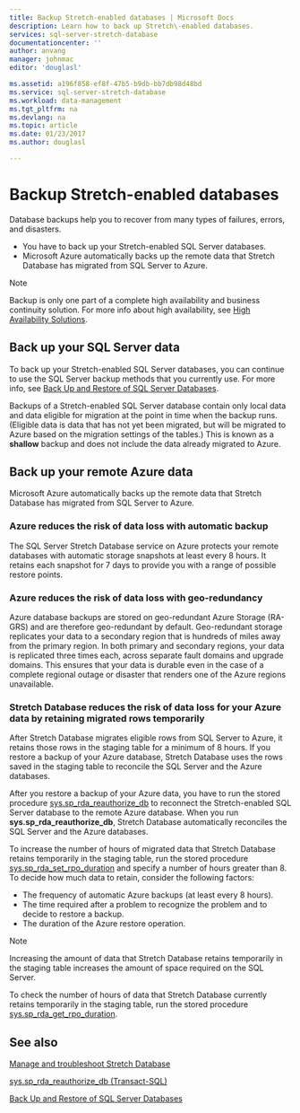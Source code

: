 ```yaml
---
title: Backup Stretch-enabled databases | Microsoft Docs
description: Learn how to back up Stretch\-enabled databases.
services: sql-server-stretch-database
documentationcenter: ''
author: anvang
manager: johnmac
editor: 'douglasl'

ms.assetid: a196f858-ef8f-47b5-b9db-bb7db98d48bd
ms.service: sql-server-stretch-database
ms.workload: data-management
ms.tgt_pltfrm: na
ms.devlang: na
ms.topic: article
ms.date: 01/23/2017
ms.author: douglasl

---
```

# Backup Stretch-enabled databases
Database backups help you to recover from many types of failures, errors, and disasters.  

* You have to back up your Stretch\-enabled SQL Server databases.  
* Microsoft Azure automatically backs up the remote data that Stretch Database has migrated from SQL Server to Azure.  

> [!NOTE]
> Backup is only one part of a complete high availability and business continuity solution. For more info about high availability, see [High Availability Solutions](https://msdn.microsoft.com/library/ms190202.aspx).
> 
> 

## Back up your SQL Server data
To back up your Stretch\-enabled SQL Server databases, you can continue to use the SQL Server backup methods that you currently use. For more info, see [Back Up and Restore of SQL Server Databases](https://msdn.microsoft.com/library/ms187048.aspx).

Backups of a Stretch-enabled SQL Server database contain only local data and data eligible for migration at the point in time when the backup runs. \(Eligible data is data that has not yet been migrated, but will be migrated to Azure based on the migration settings of the tables.\) This is known as a **shallow** backup and does not include the data already migrated to Azure.  

## Back up your remote Azure data
Microsoft Azure automatically backs up the remote data that Stretch Database has migrated from SQL Server to Azure.  

### Azure reduces the risk of data loss with automatic backup
The SQL Server Stretch Database service on Azure protects your remote databases with automatic storage snapshots at least every 8 hours. It retains each snapshot for 7 days to provide you with a range of possible restore points.  

### Azure reduces the risk of data loss with geo\-redundancy
Azure database backups are stored on geo\-redundant Azure Storage (RA\-GRS) and are therefore geo\-redundant by default. Geo\-redundant storage replicates your data to a secondary region that is hundreds of miles away from the primary region. In both primary and secondary regions, your data is replicated three times each, across separate fault domains and upgrade domains. This ensures that your data is durable even in the case of a complete regional outage or disaster that renders one of the Azure regions unavailable.

### <a name="stretchRPO"></a>Stretch Database reduces the risk of data loss for your Azure data by retaining migrated rows temporarily
After Stretch Database migrates eligible rows from SQL Server to Azure, it retains those rows in the staging table for a minimum of 8 hours. If you restore a backup of your Azure database, Stretch Database uses the rows saved in the staging table to reconcile the SQL Server and the Azure databases.

After you restore a backup of your Azure data, you have to run the stored procedure [sys.sp_rda_reauthorize_db](https://msdn.microsoft.com/library/mt131016.aspx) to reconnect the Stretch\-enabled SQL Server database to the remote Azure database. When you run **sys.sp_rda_reauthorize_db**, Stretch Database automatically reconciles the SQL Server and the Azure databases.

To increase the number of hours of migrated data that Stretch Database retains temporarily in the staging table, run the stored procedure [sys.sp_rda_set_rpo_duration](https://msdn.microsoft.com/library/mt707766.aspx) and specify a number of hours greater than 8. To decide how much data to retain, consider the following factors:

* The frequency of automatic Azure backups (at least every 8 hours).
* The time required after a problem to recognize the problem and to decide to restore a backup.
* The duration of the Azure restore operation.

> [!NOTE]
> Increasing the amount of data that Stretch Database retains temporarily in the staging table increases the amount of space required on the SQL Server.
> 
> 

To check the number of hours of data that Stretch Database currently retains temporarily in the staging table, run the stored procedure [sys.sp_rda_get_rpo_duration](https://msdn.microsoft.com/library/mt707767.aspx).

## See also
[Manage and troubleshoot Stretch Database](sql-server-stretch-database-manage.md)

[sys.sp_rda_reauthorize_db (Transact-SQL)](https://msdn.microsoft.com/library/mt131016.aspx)

[Back Up and Restore of SQL Server Databases](https://msdn.microsoft.com/library/ms187048.aspx)

